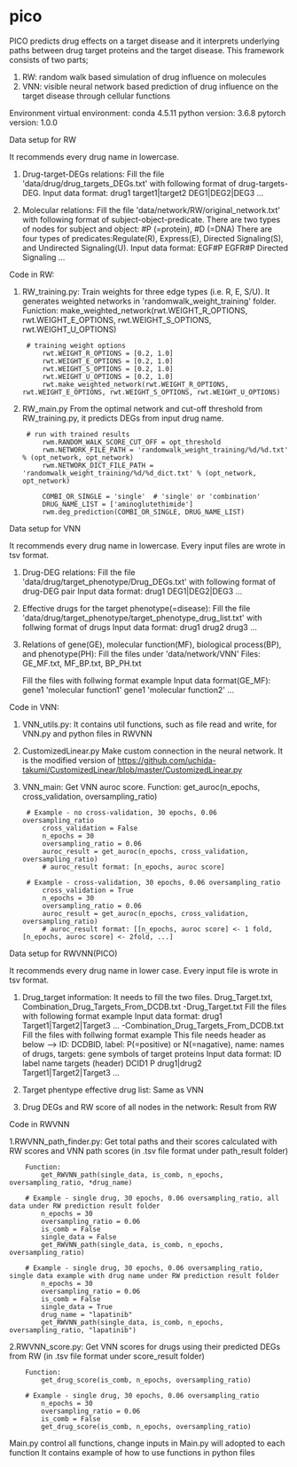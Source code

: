 # pico

PICO predicts drug effects on a target disease and it interprets underlying paths between drug target proteins and the target disease.
This framework consists of two parts;
  1) RW: random walk based simulation of drug influence on molecules 
  2) VNN: visible neural network based prediction of drug influence on the target disease through cellular functions

Environment
virtual environment: conda 4.5.11
python version: 3.6.8
pytorch version: 1.0.0


Data setup for RW

It recommends every drug name in lowercase.
1. Drug-target-DEGs relations:
    Fill the file 'data/drug/drug_targets_DEGs.txt' with following format of drug-targets-DEG.
    Input data format: drug1    target1|target2 DEG1|DEG2|DEG3
                       ...

2. Molecular relations:
    Fill the file 'data/network/RW/original_network.txt' with following format of subject-object-predicate.
    There are two types of nodes for subject and object: #P (=protein), #D (=DNA)
    There are four types of predicates:Regulate(R), Express(E), Directed Signaling(S), and Undirected Signaling(U).
    Input data format: EGF#P	EGFR#P	Directed Signaling
                       ...


Code in RW:
1. RW_training.py:
        Train weights for three edge types (i.e. R, E, S/U). It generates weighted networks in 'randomwalk_weight_training' folder.
        Funiction:
            make_weighted_network(rwt.WEIGHT_R_OPTIONS, rwt.WEIGHT_E_OPTIONS, rwt.WEIGHT_S_OPTIONS, rwt.WEIGHT_U_OPTIONS)
        
        # training weight options
            rwt.WEIGHT_R_OPTIONS = [0.2, 1.0]
            rwt.WEIGHT_E_OPTIONS = [0.2, 1.0]
            rwt.WEIGHT_S_OPTIONS = [0.2, 1.0]
            rwt.WEIGHT_U_OPTIONS = [0.2, 1.0]
            rwt.make_weighted_network(rwt.WEIGHT_R_OPTIONS, rwt.WEIGHT_E_OPTIONS, rwt.WEIGHT_S_OPTIONS, rwt.WEIGHT_U_OPTIONS)
2. RW_main.py
        From the optimal network and cut-off threshold from RW_training.py, it predicts DEGs from input drug name.
        
        # run with trained results
            rwm.RANDOM_WALK_SCORE_CUT_OFF = opt_threshold
            rwm.NETWORK_FILE_PATH = 'randomwalk_weight_training/%d/%d.txt' % (opt_network, opt_network)
            rwm.NETWORK_DICT_FILE_PATH = 'randomwalk_weight_training/%d/%d_dict.txt' % (opt_network, opt_network)
            
            COMBI_OR_SINGLE = 'single'  # 'single' or 'combination'
            DRUG_NAME_LIST = ['aminoglutethimide']
            rwm.deg_prediction(COMBI_OR_SINGLE, DRUG_NAME_LIST)


Data setup for VNN

It recommends every drug name in lowercase.
Every input files are wrote in tsv format.

1. Drug-DEG relations:
    Fill the file 'data/drug/target_phenotype/Drug_DEGs.txt' with following format of drug-DEG pair
    Input data format: drug1 DEG1|DEG2|DEG3
                       ...

2. Effective drugs for the target phenotype(=disease):
    Fill the file 'data/drug/target_phenotype/target_phenotype_drug_list.txt' with follwing format of drugs
    Input data format: drug1
                       drug2
                       drug3
                       ...

3. Relations of gene(GE), molecular function(MF), biological process(BP), and phenotype(PH):
    Fill the files under 'data/network/VNN'
    Files: GE_MF.txt, MF_BP.txt, BP_PH.txt

    Fill the files with follwing format example
    Input data format(GE_MF): gene1 'molecular function1'
                              gene1 'molecular function2'
                              ...


Code in VNN:
1. VNN_utils.py:
        It contains util functions, such as file read and write, for VNN.py and python files in RWVNN
2. CustomizedLinear.py
        Make custom connection in the neural network.
        It is the modified version of https://github.com/uchida-takumi/CustomizedLinear/blob/master/CustomizedLinear.py
3. VNN_main:
        Get VNN auroc score.
        Function:
            get_auroc(n_epochs, cross_validation, oversampling_ratio)

        # Example - no cross-validation, 30 epochs, 0.06 oversampling_ratio
            cross_validation = False
            n_epochs = 30
            oversampling_ratio = 0.06
            auroc_result = get_auroc(n_epochs, cross_validation, oversampling_ratio)
            # auroc_result format: [n_epochs, auroc score]

        # Example - cross-validation, 30 epochs, 0.06 oversampling_ratio
            cross_validation = True
            n_epochs = 30
            oversampling_ratio = 0.06
            auroc_result = get_auroc(n_epochs, cross_validation, oversampling_ratio)
            # auroc_result format: [[n_epochs, auroc score] <- 1 fold, [n_epochs, auroc score] <- 2fold, ...]


Data setup for RWVNN(PICO)

It recommends every drug name in lower case.
Every input file is wrote in tsv format.

1. Drug_target information:
    It needs to fill the two files. Drug_Target.txt, Combination_Drug_Targets_From_DCDB.txt
        -Drug_Target.txt
            Fill the files with following format example
            Input data format: drug1 Target1|Target2|Target3
                               ...
        -Combination_Drug_Targets_From_DCDB.txt
            Fill the files with follwing format example
            This file needs header as below
               --> ID: DCDBID, label: P(=positive) or N(=nagative), name: names of drugs, targets: gene symbols of target proteins
            Input data format: ID   label   name    targets (header)
                               DCID1 P drug1|drug2 Target1|Target2|Target3
                               ...

2. Target phentype effective drug list:
    Same as VNN

3. Drug DEGs and RW score of all nodes in the network:
    Result from RW


Code in RWVNN

1.RWVNN_path_finder.py:
        Get total paths and their scores calculated with RW scores and VNN path scores (in .tsv file format under path_result folder)

        Function:
            get_RWVNN_path(single_data, is_comb, n_epochs, oversampling_ratio, *drug_name)

        # Example - single drug, 30 epochs, 0.06 oversampling_ratio, all data under RW prediction result folder
            n_epochs = 30
            oversampling_ratio = 0.06
            is_comb = False
            single_data = False
            get_RWVNN_path(single_data, is_comb, n_epochs, oversampling_ratio)

        # Example - single drug, 30 epochs, 0.06 oversampling_ratio, single data example with drug name under RW prediction result folder
            n_epochs = 30
            oversampling_ratio = 0.06
            is_comb = False
            single_data = True
            drug_name = "lapatinib"
            get_RWVNN_path(single_data, is_comb, n_epochs, oversampling_ratio, "lapatinib")

2.RWVNN_score.py:
        Get VNN scores for drugs using their predicted DEGs from RW (in .tsv file format under score_result folder)

        Function:
            get_drug_score(is_comb, n_epochs, oversampling_ratio)

        # Example - single drug, 30 epochs, 0.06 oversampling_ratio
            n_epochs = 30
            oversampling_ratio = 0.06
            is_comb = False
            get_drug_score(is_comb, n_epochs, oversampling_ratio)


Main.py control all functions, change inputs in Main.py will adopted to each function
It contains example of how to use functions in python files
